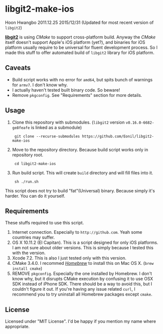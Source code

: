 libgit2-make-ios
================
Hoon Hwangbo
2011.12.25
2015/12/31 (Updated for most recent version of `libgit2`)

[**libgit2**](https://github.com/libgit2/libgit2) is using *CMake* to support cross-platform build.
Anyway the *CMake* itself doesn't support Apple's iOS platform (yet?), and binaries for iOS platform usually require
to be universal for fluent development process.
So I made this stuff to offer automated build of `libgit2` library for iOS platform.



Caveats
-------
- Build script works with no error for `amd64`, but spits bunch of warnings for `armv7`. I don't know why.
- I actually haven't tested built binary code. So beware!
- Remove `pkgconfig`. See "Requirements" section for more details.



Usage
-----
1. Clone this repository with submodules. (`libgit2` version `v0.16.0-6682-ge8feafe` is linked as a submodule)

        git clone --recurse-submodules https://github.com/Eonil/libgit2-make-ios

2. Move to the repository directory. Because build script works only in repository root.

        cd libgit2-make-ios

2. Run build script. This will create `build` directory and will fill files into it.

        sh ./run.sh

This script does not try to build "fat"(Universal) binary. Because simply it's harder. You can do it yourself.



Requirements
------------
These stuffs required to use this script.

1. Internet connection. Especially to `http://github.com`. Yeah some countries may suffer.
2. OS X 10.11.2 (El Capitan). This is a script designed for only iOS platforms.
   I am not sure about older versions. This is simply because I tested this with the version.
3. Xcode 7.2. This is also I just tested only with this version.
4. CMake 3.4.0. I recommed [*Homebrew*](http://mxcl.github.com/homebrew/) to install this 
   on Mac OS X. (`brew install cmake`)
5. REMOVE `pkgconfig`. Especially the one installed by Homebrew. I don't know why, but it disrupts CMake execution by
   confusing it to use OSX SDK instead of iPhone SDK. There should be a way to avoid this, but I couldn't figure it out.
   If you're having any issue related `curl`, I recommend you to try uninstall all Homebrew packages except `cmake`.

License
-------
Licensed under "MIT License". I'd be happy if you mention my name where appropriate.










